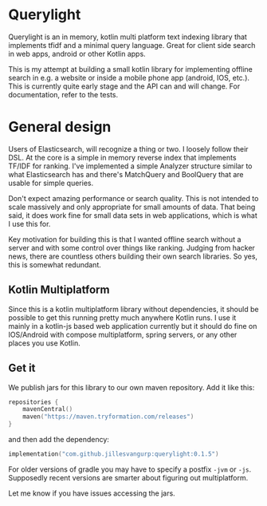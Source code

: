 # Querylight

Querylight is an in memory, kotlin multi platform text indexing library that implements tfidf and a minimal query language. Great for client side search in web apps, android or other Kotlin apps.

This is my attempt at building a small kotlin library for implementing offline search in e.g. a website or inside a
mobile phone app (android, IOS, etc.). This is currently quite early stage and the API can and will change. For documentation, refer to the tests.

# General design

Users of Elasticsearch, will recognize a thing or two. I loosely follow their DSL. At the core is a simple in memory reverse index that implements TF/IDF for ranking. I've implemented a simple Analyzer structure similar to what Elasticsearch has and there's MatchQuery and BoolQuery that are usable for simple queries.

Don't expect amazing performance or search quality. This is not intended to scale massively and only appropriate for small amounts of data. That being said, it does work fine for small data sets in web applications, which is what I use this for.

Key motivation for building this is that I wanted offline search without a server and with some control over things like ranking. Judging from hacker news, there are countless others building their own search libraries. So yes, this is somewhat redundant.

## Kotlin Multiplatform

Since this is a kotlin multiplatform library without dependencies, it should be possible to get this running pretty much anywhere Kotlin runs. I use it mainly in a kotlin-js based web application currently but it should do fine on IOS/Android with compose multiplatform, spring servers, or any other places you use Kotlin.

## Get it 

We publish jars for this library to our own maven repository. Add it like this:

```kotlin
repositories {
    mavenCentral()
    maven("https://maven.tryformation.com/releases")
}
```

and then add the dependency:

```kotlin
implementation("com.github.jillesvangurp:querylight:0.1.5")
```

For older versions of gradle you may have to specify a postfix `-jvm` or `-js`. Supposedly recent versions are smarter about figuring out multiplatform.

Let me know if you have issues accessing the jars.
